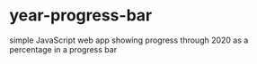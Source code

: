 # year-progress-bar
simple JavaScript web app showing progress through 2020 as a percentage in a progress bar
